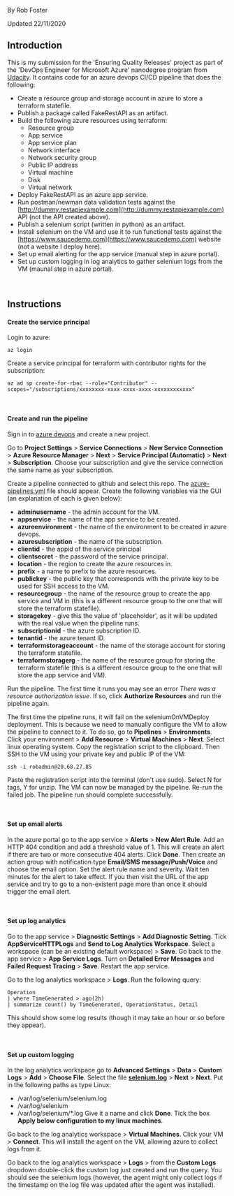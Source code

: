 By Rob Foster

Updated 22/11/2020

## Introduction
This is my submission for the 'Ensuring Quality Releases' project as part of the 'DevOps Engineer for Microsoft Azure' nanodegree program from [Udacity](https://udacity.com). It contains code for an azure devops CI/CD pipeline that does the following:

* Create a resource group and storage account in azure to store a terraform statefile.
* Publish a package called FakeRestAPI as an artifact.
* Build the following azure resources using terraform:
  * Resource group
  * App service
  * App service plan
  * Network interface
  * Network security group
  * Public IP address
  * Virtual machine
  * Disk
  * Virtual network
* Deploy FakeRestAPI as an azure app service.
* Run postman/newman data validation tests against the [http://dummy.restapiexample.com](http://dummy.restapiexample.com) API (not the API created above).
* Publish a selenium script (written in python) as an artifact.
* Install selenium on the VM and use it to run functional tests against the [https://www.saucedemo.com](https://www.saucedemo.com) website (not a website I deploy here).
* Set up email alerting for the app service (manual step in azure portal).
* Set up custom logging in log analytics to gather selenium logs from the VM (maunal step in azure portal).

<br/>

## Instructions

#### Create the service principal
Login to azure:
```
az login
```
Create a service principal for terraform with contributor rights for the subscription: 
```
az ad sp create-for-rbac --role="Contributor" --scopes="/subscriptions/xxxxxxxx-xxxx-xxxx-xxxx-xxxxxxxxxxxx"
```

<br/>

#### Create and run the pipeline
Sign in to [azure devops](https://azure.microsoft.com/en-us/services/devops/?nav=min) and create a new project.

Go to **Project Settings** > **Service Connections** > **New Service Connection** > **Azure Resource Manager** > **Next** > **Service Principal (Automatic)** > **Next** > **Subscription**. Choose your subscription and give the service connection the same name as your subscription.

Create a pipeline connected to github and select this repo. The [azure-pipelines.yml](azure-pipelines.yml) file should appear. Create the following variables via the GUI (an explanation of each is given below):
* **adminusername** - the admin account for the VM.
* **appservice** - the name of the app service to be created.
* **azureenvironment** - the name of the environment to be created in azure devops.
* **azuresubscription** - the name of the subscription.
* **clientid** - the appid of the service principal
* **clientsecret** - the password of the service principal.
* **location** - the region to create the azure resources in.
* **prefix** - a name to prefix to the azure resources.
* **publickey** - the public key that corresponds with the private key to be used for SSH access to the VM.
* **resourcegroup** - the name of the resource group to create the app service and VM in (this is a different resource group to the one that will store the terraform statefile).
* **storagekey** - give this the value of 'placeholder', as it will be updated with the real value when the pipeline runs.
* **subscriptionid** - the azure subscription ID.
* **tenantid** - the azure tenant ID.
* **terraformstorageaccount** - the name of the storage account for storing the terraform statefile.
* **terraformstoragerg** - the name of the resource group for storing the terraform statefile (this is a different resource group to the one that will store the app service and VM).

Run the pipeline. The first time it runs you may see an error *There was a resource authorization issue*. If so, click **Authorize Resources** and run the pipeline again.

The first time the pipeline runs, it will fail on the seleniumOnVMDeploy deployment. This is because we need to manually configure the VM to allow the pipeline to connect to it. To do so, go to **Pipelines** > **Environments**. Click your environment > **Add Resource** > **Virtual Machines** > **Next**. Select linux operating system. Copy the registration script to the clipboard. Then SSH to the VM using your private key and public IP of the VM:
```
ssh -i robadmin@20.68.27.85
```
Paste the registration script into the terminal (don't use sudo). Select N for tags, Y for unzip. The VM can now be managed by the pipeline. Re-run the failed job. The pipeline run should complete successfully. 

<br/>

#### Set up email alerts
In the azure portal go to the app service > **Alerts** > **New Alert Rule**. Add an HTTP 404 condition and add a threshold value of 1. This will create an alert if there are two or more consecutive 404 alerts. Click **Done**. Then create an action group with notification type **Email/SMS message/Push/Voice** and choose the email option. Set the alert rule name and severity. Wait ten minutes for the alert to take effect.
If you then visit the URL of the app service and try to go to a non-existent page more than once it should trigger the email alert.

<br/>

#### Set up log analytics
Go to the app service > **Diagnostic Settings** > **Add Diagnostic Setting**. Tick **AppServiceHTTPLogs** and **Send to Log Analytics Workspace**. Select a workspace (can be an existing default workspace) > **Save**. Go back to the app service > **App Service Logs**. Turn on **Detailed Error Messages** and **Failed Request Tracing** > **Save**. Restart the app service. 

Go to the log analytics workspace > **Logs**. Run the following query:
```  
Operation
| where TimeGenerated > ago(2h)
| summarize count() by TimeGenerated, OperationStatus, Detail
```
This should show some log results (though it may take an hour or so before they appear).

<br/>

#### Set up custom logging
In the log analytics workspace go to **Advanced Settings** > **Data** > **Custom Logs** > **Add** > **Choose File**. Select the file  **[selenium.log](automatedtesting/selenium/selenium.log)** > **Next** > **Next**. Put in the following paths as type Linux:
* /var/log/selenium/selenium.log
* /var/log/selenium
* /var/log/selenium/*.log
Give it a name and click **Done**. Tick the box **Apply below configuration to my linux machines**.

Go back to the log analytics workspace > **Virtual Machines**. Click your VM > **Connect**. This will install the agent on the VM, allowing azure to collect logs from it.

Go back to the log analytics workspace > **Logs** > from the **Custom Logs** dropdown double-click the custom log just created and run the query. You should see the selenium logs (however, the agent might only collect logs if the timestamp on the log file was updated after the agent was installed).

